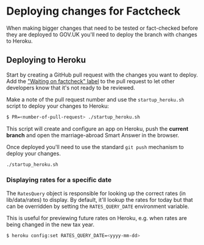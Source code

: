 # Deploying changes for Factcheck

When making bigger changes that need to be tested or fact-checked before they are deployed to GOV.UK you'll need to deploy the branch with changes to Heroku.

## Deploying to Heroku

Start by creating a GitHub pull request with the changes you want to deploy. Add the ["Waiting on factcheck" label](https://github.com/alphagov/smart-answers/labels/Waiting%20on%20factcheck) to the pull request to let other developers know that it's not ready to be reviewed.

Make a note of the pull request number and use the `startup_heroku.sh` script to deploy your changes to Heroku:

```bash
$ PR=<number-of-pull-request> ./startup_heroku.sh
```

This script will create and configure an app on Heroku, push the __current branch__ and open the marriage-abroad Smart Answer in the browser.

Once deployed you'll need to use the standard `git push` mechanism to deploy your changes.

```bash
./startup_heroku.sh
```

### Displaying rates for a specific date

The `RatesQuery` object is responsible for looking up the correct rates (in lib/data/rates) to display. By default, it'll lookup the rates for today but that can be overridden by setting the `RATES_QUERY_DATE` environment variable.

This is useful for previewing future rates on Heroku, e.g. when rates are being changed in the new tax year.

```bash
$ heroku config:set RATES_QUERY_DATE=<yyyy-mm-dd>
```
